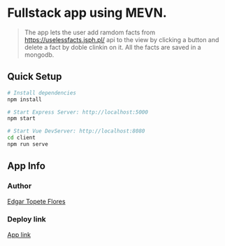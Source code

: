 # Fullstack app using MEVN. 
> The app lets the user add ramdom facts from https://uselessfacts.jsph.pl/ api to the view by clicking a button and delete a fact 
by doble clinkin on it. All the facts are saved in a mongodb.
## Quick Setup
```bash
# Install dependencies
npm install

# Start Express Server: http://localhost:5000
npm start

# Start Vue DevServer: http://localhost:8080
cd client
npm run serve
```
## App Info

### Author

[Edgar Topete Flores](http://www.edgartopete.com)

### Deploy link

[App link](https://nxtiot.herokuapp.com/)

